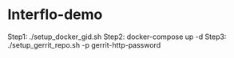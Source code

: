 # Interflo-demo

Step1: ./setup_docker_gid.sh
Step2: docker-compose up -d
Step3: ./setup_gerrit_repo.sh -p gerrit-http-password
